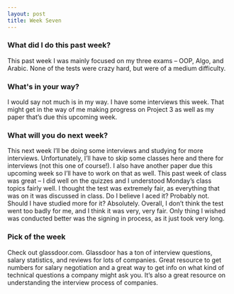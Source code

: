 ```yaml
---
layout: post
title: Week Seven
---
```


### What did I do this past week?
This past week I was mainly focused on my three exams – OOP, Algo, and Arabic. None of the tests were crazy hard, but were of a medium difficulty. 

### What's in your way?
I would say not much is in my way. I have some interviews this week. That might get in the way of me making progress on Project 3 as well as my paper that’s due this upcoming week. 

### What will you do next week?
This next week I’ll be doing some interviews and studying for more interviews. Unfortunately, I’ll have to skip some classes here and there for interviews (not this one of course!). I also have another paper due this upcoming week so I’ll have to work on that as well. 
This past week of class was great – I did well on the quizzes and I understood Monday’s class topics fairly well. I thought the test was extremely fair, as everything that was on it was discussed in class. Do I believe I aced it? Probably not. Should I have studied more for it? Absolutely. Overall, I don’t think the test went too badly for me, and I think it was very, very fair. Only thing I wished was conducted better was the signing in process, as it just took very long.


### Pick of the week
Check out glassdoor.com. Glassdoor has a ton of interview questions, salary statistics, and reviews for lots of companies. Great resource to get numbers for salary negotiation and a great way to get info on what kind of technical questions a company might ask you. It’s also a great resource on understanding the interview process of companies.


